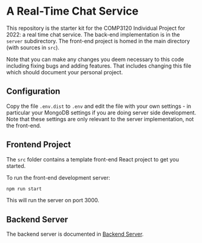 # A Real-Time Chat Service

This repository is the starter kit for the COMP3120 Individual Project
for 2022: a real time chat service.  The back-end implementation is
in the `server` subdirectory.  The front-end project is homed in the
main directory (with sources in `src`).  

Note that you can make any changes you deem necessary to this code including
fixing bugs and adding features.  That includes changing this file which should document
your personal project.

## Configuration

Copy the file `.env.dist` to `.env` and edit the file with your own
settings - in particular your MongoDB settings if you are doing server
side development.  Note that these settings are only relevant to the
server implementation, not the front-end.

## Frontend Project

The `src` folder contains a template front-end React project to get you
started.

To run the front-end development server:

```bash
npm run start
```

This will run the server on port 3000.

## Backend Server

The backend server is documented in [Backend Server](doc/backend.md). 